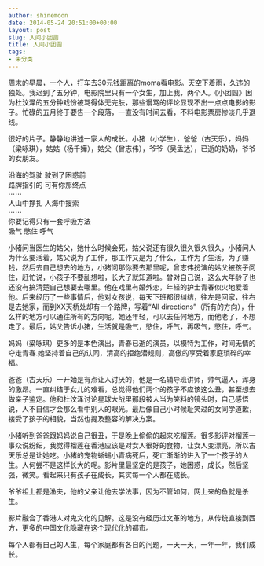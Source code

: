 ```yaml
---
author: shinemoon
date: 2014-05-24 20:51:00+00:00
layout: post
slug: 人间小团圆
title: 人间小团圆
tags:
- 未分类
---
```


周末的早晨，一个人，打车去30元钱距离的moma看电影。天空下着雨，久违的独处。我迟到了五分钟，电影院里只有一个女生，加上我，两个人。《小团圆》因为杜汶泽的五分钟戏份被骂得体无完肤，那些谩骂的评论显现不出一点点电影的影子。忙碌的五月终于要告一个段落，一直没有时间去看，不料电影票房惨淡几乎退线。  
  
很好的片子。静静地讲述一家人的成长。小猪（小学生），爸爸（古天乐），妈妈（梁咏琪），姑姑（杨千嬅），姑父（曾志伟），爷爷（吴孟达），已逝的奶奶，爷爷的女朋友。  
  
沿海的驾驶 驶到了困惑前  
路牌指引的 可有你那终点  
⋯⋯  
人山中挣扎 人海中搜索  
⋯⋯  
你要记得只有一套呼吸方法  
吸气 憋住 呼气  
  
小猪问当医生的姑父，她什么时候会死，姑父说还有很久很久很久很久，小猪问人为什么要活着，姑父说为了工作，那工作又是为了什么，工作为了生活，为了赚钱，然后去自己想去的地方，小猪问那你要去那里呢，曾志伟扮演的姑父被孩子问住，赶忙说，小孩子不要乱想啦，长大了就知道啦。曾对自己说，这么大年龄了也还没有搞清楚自己想要去哪里。他在戏里有婚外恋，年轻的护士青春似火地爱着他。后来经历了一些事情后，他对女孩说，每天下班都很纠结，往左是回家，往右是去她家，而到XX天桥处却有一个路牌，写着“All directions”（所有的方向），什么样的地方可以通往所有的方向呢。她还年轻，可以去任何地方，而他老了，不想走了。最后，姑父告诉小猪，生活就是吸气，憋住，呼气，再吸气，憋住，呼气。  
  
妈妈（梁咏琪）更多的是本色演出，青春已逝的演员，以模特为工作，时间无情的夺走青春.她坚持着自己的认同，清高的拒绝潜规则，高傲的享受着家庭琐碎的幸福。  
  
爸爸（古天乐）一开始是有点让人讨厌的，他是一名辅导班讲师，帅气逼人，浑身的激昂。一直纠结于女儿的难看，总觉得他们两个的孩子不应该这么丑，甚至想去做亲子鉴定。他和杜汶泽讨论星球大战里那段被人当为笑料的镜头时，自己感悟说，人不自信才会那么看中别人的眼光。最后像自己小时候耻笑过的女同学道歉，接受了孩子的相貌，当然也提及整容的解决方案。  
  
小猪听到爸爸跟妈妈说自己很丑，于是晚上偷偷的起来吃榴莲。很多影评对榴莲一事众说纷纭，我觉得榴莲在香港应该是对女人很好的食物，让女人变漂亮，所以古天乐总是让她吃。小猪的宠物蜥蜴小青病死后，死亡渐渐的进入了一个孩子的人生。人何尝不是这样长大的呢。影片里最坚定的是孩子，她困惑，成长，然后坚强，微笑。看起来只有孩子在成长，其实每一个人都在成长。  
  
爷爷祖上都是渔夫，他的父亲让他去学法事，因为不管如何，网上来的鱼就是杀生。  
  
影片融合了香港人对鬼文化的见解。这是没有经历过文革的地方，从传统直接到西方，更多的中国文化隐藏在这个现代化的都市。  
  
每个人都有自己的人生，每个家庭都有各自的问题，一天一天，一年一年，我们成长。
